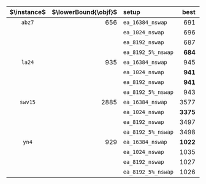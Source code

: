 |$\instance$|$\lowerBound{\objf}$|setup|best|mean|med|sd|med(t)|med(FEs)|
|:-:|--:|:--|--:|--:|--:|--:|--:|--:|
|`abz7`|656|`ea_16384_nswap`|691|707|707|**8**|151s|25'293'859|
|||`ea_1024_nswap`|696|719|719|9|**14s**|**4'703'601**|
|||`ea_8192_nswap`|687|709|709|9|75s|13'347'232|
|||`ea_8192_5%_nswap`|**684**|**703**|**702**|8|54s|10'688'314|
|`la24`|935|`ea_16384_nswap`|945|968|**967**|12|39s|10'161'119|
|||`ea_1024_nswap`|**941**|983|984|19|**2s**|**971'842**|
|||`ea_8192_nswap`|**941**|973|973|15|16s|4'923'721|
|||`ea_8192_5%_nswap`|943|**967**|**967**|**11**|18s|4'990'002|
|`swv15`|2885|`ea_16384_nswap`|3577|3723|3728|**50**|178s|18'897'833|
|||`ea_1024_nswap`|**3375**|**3525**|**3509**|85|**87s**|**16'979'178**|
|||`ea_8192_nswap`|3497|3630|3631|54|178s|18'863'017|
|||`ea_8192_5%_nswap`|3498|3631|3632|65|178s|17'747'983|
|`yn4`|929|`ea_16384_nswap`|**1022**|1063|1061|**16**|168s|26'699'633|
|||`ea_1024_nswap`|1035|1083|1085|20|**31s**|**4'656'472**|
|||`ea_8192_nswap`|1027|1061|1061|17|138s|17'882'160|
|||`ea_8192_5%_nswap`|1026|**1056**|**1053**|17|114s|13'206'552|
